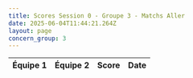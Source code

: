 ```yaml
---
title: Scores Session 0 - Groupe 3 - Matchs Aller
date: 2025-06-04T11:44:21.264Z
layout: page
concern_group: 3
---
```




| Équipe 1 | Équipe 2 | Score | Date |
|----------|----------|-------|------|


